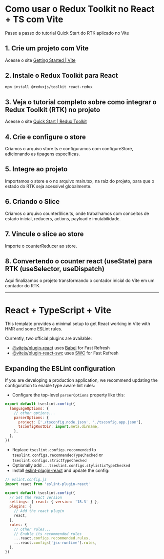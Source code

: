 # Como usar o Redux Toolkit no React + TS com Vite
Passo a passo do tutorial Quick Start do RTK aplicado no Vite

## 1. Crie um projeto com Vite
Acesse o site [Getting Started | Vite](https://vite.dev/guide/)

## 2. Instale o Redux Toolkit para React
```bash
npm install @reduxjs/toolkit react-redux
```

## 3. Veja o tutorial completo sobre como integrar o Redux Toolkit (RTK) no projeto
Acesse o site [Quick Start | Redux Toolkit](https://redux-toolkit.js.org/tutorials/quick-start)

## 4. Crie e configure o store
Criamos o arquivo store.ts e configuramos com configureStore, adicionando as tipagens específicas.

## 5. Integre ao projeto
Importamos o store e o <Provider> no arquivo main.tsx, na raiz do projeto, para que o estado do RTK seja acessível globalmente.

## 6. Criando o Slice
Criamos o arquivo counterSlice.ts, onde trabalhamos com conceitos de estado inicial, reducers, actions, payload e imutabilidade.

## 7. Vincule o slice ao store
Importe o counterReducer ao store.

## 8. Convertendo o counter react (useState) para RTK (useSelector, useDispatch)
Aqui finalizamos o projeto transformando o contador inicial do Vite em um contador do RTK.

---

# React + TypeScript + Vite

This template provides a minimal setup to get React working in Vite with HMR and some ESLint rules.

Currently, two official plugins are available:

- [@vitejs/plugin-react](https://github.com/vitejs/vite-plugin-react/blob/main/packages/plugin-react/README.md) uses [Babel](https://babeljs.io/) for Fast Refresh
- [@vitejs/plugin-react-swc](https://github.com/vitejs/vite-plugin-react-swc) uses [SWC](https://swc.rs/) for Fast Refresh

## Expanding the ESLint configuration

If you are developing a production application, we recommend updating the configuration to enable type aware lint rules:

- Configure the top-level `parserOptions` property like this:

```js
export default tseslint.config({
  languageOptions: {
    // other options...
    parserOptions: {
      project: ['./tsconfig.node.json', './tsconfig.app.json'],
      tsconfigRootDir: import.meta.dirname,
    },
  },
})
```

- Replace `tseslint.configs.recommended` to `tseslint.configs.recommendedTypeChecked` or `tseslint.configs.strictTypeChecked`
- Optionally add `...tseslint.configs.stylisticTypeChecked`
- Install [eslint-plugin-react](https://github.com/jsx-eslint/eslint-plugin-react) and update the config:

```js
// eslint.config.js
import react from 'eslint-plugin-react'

export default tseslint.config({
  // Set the react version
  settings: { react: { version: '18.3' } },
  plugins: {
    // Add the react plugin
    react,
  },
  rules: {
    // other rules...
    // Enable its recommended rules
    ...react.configs.recommended.rules,
    ...react.configs['jsx-runtime'].rules,
  },
})
```
